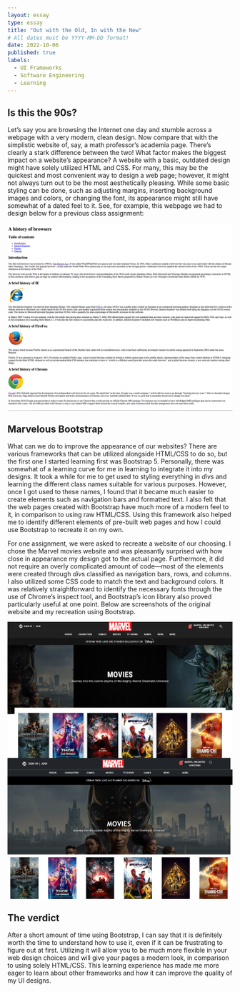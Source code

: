 ```yaml
---
layout: essay
type: essay
title: "Out with the Old, In with the New"
# All dates must be YYYY-MM-DD format!
date: 2022-10-06
published: true
labels:
  - UI Frameworks
  - Software Engineering
  - Learning
---
```


## Is this the 90s?
Let’s say you are browsing the Internet one day and stumble across a webpage with a very modern, clean design. Now compare that with the simplistic website of, say, a math professor’s academia page. There’s clearly a stark difference between the two! What factor makes the biggest impact on a website’s appearance? A website with a basic, outdated design might have solely utilized HTML and CSS. For many, this may be the quickest and most convenient way to design a web page; however, it might not always turn out to be the most aesthetically pleasing. While some basic styling can be done, such as adjusting margins, inserting background images and colors, or changing the font, its appearance might still have somewhat of a dated feel to it. See, for example, this webpage we had to design below for a previous class assignment:

<img width="700px" align="center" src="img/frameworks/html_ex.png">

## Marvelous Bootstrap
What can we do to improve the appearance of our websites? There are various frameworks that can be utilized alongside HTML/CSS to do so, but the first one I started learning first was Bootstrap 5. Personally, there was somewhat of a learning curve for me in learning to integrate it into my designs. It took a while for me to get used to styling everything in *div*s and learning the different class names suitable for various purposes. However, once I got used to these names, I found that it became much easier to create elements such as navigation bars and formatted text. I also felt that the web pages created with Bootstrap have much more of a modern feel to it, in comparison to using raw HTML/CSS. Using this framework also helped me to identify different elements of pre-built web pages and how I could use Bootstrap to recreate it on my own. 

For one assignment, we were asked to recreate a website of our choosing. I chose the Marvel movies website and was pleasantly surprised with how close in appearance my design got to the actual page. Furthermore, it did not require an overly complicated amount of code—most of the elements were created through *div*s classified as navigation bars, rows, and columns. I also utilized some CSS code to match the text and background colors. It was relatively straightforward to identify the necessary fonts through the use of Chrome’s inspect tool, and Bootstrap’s icon library also proved particularly useful at one point. Below are screenshots of the original website and my recreation using Bootstrap. 

<img width="700px" align="center" src="img/frameworks/marvel-real.png">

<img width="700px" align="center" src="img/frameworks/marvel-mockup.png">

## The verdict
After a short amount of time using Bootstrap, I can say that it is definitely worth the time to understand how to use it, even if it can be frustrating to figure out at first. Utilizing it will allow you to be much more flexible in your web design choices and will give your pages a modern look, in comparison to using solely HTML/CSS. This learning experience has made me more eager to learn about other frameworks and how it can improve the quality of my UI designs.

